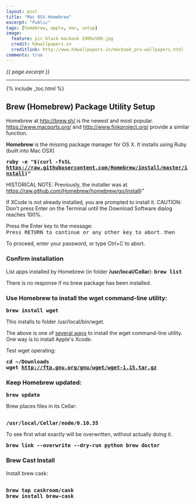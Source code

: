```yaml
---
layout: post
title: "Mac OSX Homebrew"
excerpt: "Public"
tags: [homebrew, apple, mac, setup]
image:
  feature: pic black macbook 1900x500.jpg
  credit: hdwallpapers.in
  creditlink: http://www.hdwallpapers.in/macbook_pro-wallpapers.html
comments: true
---
```

<i>{{ page.excerpt }}</i>
<hr />

{% include _toc.html %}


<a id="HomebrewSetupz"></a>

## Brew (Homebrew) Package Utility Setup


Homebrew 
at <a target="_blank" href="http://brew.sh/">
http://brew.sh/</a>
is the newest and most popular.
https://www.macports.org/ and
http://www.finkproject.org/
provide a similar function.

<strong>Homebrew</strong> is the missing package manager for OS X.
It installs using Ruby (built into Mac OSX)


<tt><strong>
ruby -e "$(curl -fsSL https://raw.githubusercontent.com/Homebrew/install/master/install)"
</strong></tt></p>

HISTORICAL NOTE: Previously, the installer 
was at https://raw.github.com/Homebrew/homebrew/go/install)"

If XCode is not already installed, you are prompted
to install it.
CAUTION: Don't press Enter on the Terminal until the Download Software dialog reaches 100%.

Press the Enter key to the message:
<br /><tt>Press RETURN to continue or any other key to abort.</tt> then

To proceed, enter your password, or type Ctrl+C to abort.
</p>

<h3> Confirm installation </h3>

List apps installed by Homebrew (in folder 
<strong>/usr/local/Cellar</strong>):
<tt><strong>brew list</strong></tt>

There is no response if no brew package has been installed.

<h3>
Use Homebrew to install the wget command-line utility:
</h3>
<tt><strong>brew install wget</strong></tt>

This installs to folder /usr/local/bin/wget.

The above is one of <a target="_blank" href="http://coolestguidesontheplanet.com/install-and-configure-wget-on-os-x/"> 
several ways</a> to install the wget command-line utility.
One way is to install Apple's Xcode.


Test wget operating:

<tt><strong>cd ~/Downloads
<br />wget http://ftp.gnu.org/gnu/wget/wget-1.15.tar.gz
</strong></tt>

<h3>
Keep Homebrew updated:
</h3>

<tt><strong>brew update</strong></tt>


Brew places files in its Cellar:
<pre><strong>
/usr/local/Cellar/node/0.10.35
</strong></pre>

To see first what exactly will be overwritten, without actually doing it.

<tt><strong>
brew link --overwrite --dry-run python 
</strong></tt>
<tt><strong>
brew doctor
</strong></tt>



<h3> Brew Cast Install </h3>

Install brew cask:
</p><pre><strong>
brew tap caskroom/cask
brew install brew-cask
</strong></pre>



